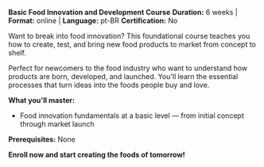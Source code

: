 **Basic Food Innovation and Development Course**
**Duration:** 6 weeks | **Format:** online | **Language:** pt-BR
**Certification:** No

Want to break into food innovation? This foundational course teaches you how to create, test, and bring new food products to market from concept to shelf.

Perfect for newcomers to the food industry who want to understand how products are born, developed, and launched. You'll learn the essential processes that turn ideas into the foods people buy and love.

**What you'll master:**
- Food innovation fundamentals at a basic level — from initial concept through market launch

**Prerequisites:**
None

**Enroll now and start creating the foods of tomorrow!**
